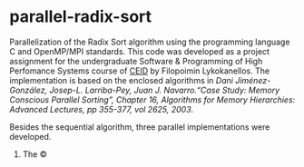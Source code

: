 # parallel-radix-sort
Parallelization of the Radix Sort algorithm using the programming language C and OpenMP/MPI standards.
This code was developed as a project assignment for the undergraduate Software & Programming of High Perfomance Systems course of [CEID](wwww.ceid.upatras.gr) by Filopoimin Lykokanellos. The implementation is based on the enclosed algorithms in <i>Dani Jiménez-González, Josep-L. Larriba-Pey, Juan J. Navarro.“Case Study: Memory Conscious Parallel Sorting”, Chapter 16, Algorithms for Memory Hierarchies: Advanced Lectures, pp 355-377, vol 2625, 2003</i>.
<p>
Besides the sequential algorithm, three parallel implementations were developed. 
<ol>
<li>
The &copy;
</li>
</ol>
</p>
